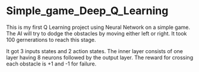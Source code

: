 # Simple_game_Deep_Q_Learning
This is my first Q Learning project using Neural Network on a simple game. The AI will try to dodge the obstacles by moving either left or right. It took 100 gernerations to reach this stage. 

It got 3 inputs states and 2 action states. The inner layer consists of one layer having 8 neurons followed by the output layer. The reward for crossing each obstacle is +1 and -1 for failure.

